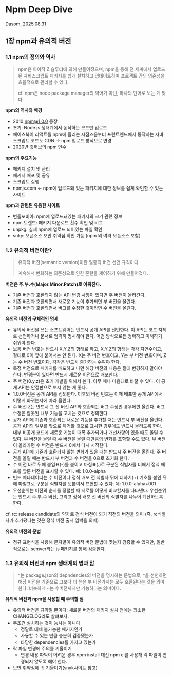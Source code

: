 # Npm Deep Dive

Dasom, 2025.08.31

## 1장 npm과 유의적 버전

### 1.1 npm의 정의와 역사

> npm은 아이작 Z.슐루터에 의해 만들어졌으며, npm을 통해 전 세계에서 업로드된 자바스크립트 패키지를 쉽게 설치하고 업데이트하며 프로젝트 간의 의존성을 효율적으로 관리할 수 있다. 
>
> cf. npm은 node package manager의 약어가 아닌, 하나의 단어로 보는 게 맞다.

**npm의 역사와 배경**

* 2010 npm@1.0.0 등장
* 초기: Node.js 생태계에서 동작하는 코드만 업로드
* 페이스북이 리액트를 npm에 올리는 시점즈음부터 프런트엔드에서 동작하는 자바스크립트 코드도 CDN -> npm 업로드 방식으로 변경
* 2020년 깃허브의 npm 인수



**npm의 주요기능**

* 패키지 설치 및 관리
* 패키지 배포 및 공유
* 스크립트 실행
* npmjs.com <- npm에 업로드돼 있는 패키지에 대한 정보를 쉽게 확인할 수 있는 사이트



**npm과 관련된 유용한 사이트**

* 번들포비아: npm에 업로드돼있는 패키지의 크기 관련 정보
* npm 트렌드: 패키지 다운로드 횟수 확인 및 비교
* unpkg: 실제 npm에 업로드 되어있는 파일 확인
* snky: 오픈소스 보안 취약점 확인 가능 (npm 외 여러 오픈소스 포함)



### 1.2 유의적 버전이란?

> 유의적 버전(semantic version)이란 일종의 버전 선언 규칙이다.
>
> 계속해서 변화하는 의존성으로 인한 혼란을 제어하기 위해 만들어졌다.



**버전은 주.부.수(Major.Minor.Patch)로 이뤄진다.**

* 기존 버전과 호환되지 않는 API 변경 사항이 있다면 주 버전이 올라간다.
* 기존 버전과 호환되면서 새로운 기능이 추가되면 부 버전을 올린다.
* 기존 버전과 호환되면서 버그를 수정한 것이라면 수 버전을 올린다.



**유의적 버전의 구체적인 명세**

* 유의적 버전을 쓰는 소프트웨어는 반드시 공개 API를 선언한다. 이 API는 코드 자체로 선언하거나 문서로 엄격히 명시해야 한다. 어떤 방식으로든 정확하고 이해하기 쉬워야 한다.
* 보통 버전 번호는 반드시 X.Y.Z의 형태로 하고, X.Y.Z의 형태는 각각 자연수이고, 절대로 0이 앞에 붙어서는 안 된다. X는 주 버전 번호이고, Y는 부 버전 번호이며, Z는 수 버전 번호이다. 각각은 반드시 증가하는 수여야 한다. 
* 특정 버전으로 패키지를 배포하고 나면 해당 버전의 내용은 절대 변경하지 말아야 한다. 변경분이 있다면 반드시 새로운 버전으로 배포한다.
* 주 버전(0.y.z)은 초기 개발을 위해서 쓴다. 아무 때나 마음대로 바꿀 수 있다. 이 공개 API는 안정판으로 보지 않는 게 좋다.
* 1.0.0버전은 공개 API를 정의한다. 이후의 버전 번호는 이때 배포한 공개 API에서 어떻게 바뀌는지에 따라 올린다.
* 수 버전 Z는 반드시 그 전 버전 API와 호환되는 버그 수정인 경우에만 올린다. 버그 수정은 잘못된 내부 기능을 고치는 것으로 정의한다.
* 공개 API에 기존과 호환되는 새로운 기능을 추가할 때는 반드시 부 버전을 올린다. 공개 API의 일부를 앞으로 제거할 것으로 표시한 경우에도 반드시 올리도록 한다. 내부 비공개 코드에 새로운 기능이 대폭 추가되거나 개선사항이 있을 때도 올릴 수 있다. 부 버전을 올릴 때 수 버전을 올릴 때만큼의 변화를 포함할 수도 있다. 부 버전이 올라가면 수 버전은 반드시 0에서 다시 시작한다.
* 공개 API에 기존과 호환되지 않는 변화가 있을 때는 반드시 주 버전을 올린다. 주 버전을 올릴 때는 반드시 부 버전과 수 버전을 0으로 초기화 한다.
* 수 버전 바로 뒤에 붙임표(-)를 붙이고 마침표(.)로 구분된 식별자를 더해서 정식 배포를 앞둔 버전을 표시할 수 있다. 예: 1.0.0-alpha
* 빈드 메타데이터는 수 버전이나 정식 배포 전 식별자 뒤에 더하기(+) 기호를 붙인 뒤에 마침표로 구분된 식별자를 덧붙여서 표현할 수 있다. 예: 1.0.0-alpha+001
* 우선순위는 버전의 순서를 정렬할 때 서로를 어떻게 비교할지를 나타낸다. 우선순위는 반드시 주.부.수 버전, 그리고 정식 배포 전 버전의 식별자를 나누어 계산하도록 한다. 

cf. rc: release candidate의 약자로 정식 버전이 되기 직전의 버전을 의미 (즉, rc식별자가 추가됐다는 것은 정식 버전 출시 임박을 의미)



**유의적 버전의 문법**

* 정규 표현식을 사용해 문자열이 유의적 버전 문법에 맞는지 검증할 수 있지만, 일반적으로는 semver라는 js 패키지를 통해 검증한다.



### 1.3 유의적 버전과 npm 생태계의 명과 암

> ^는 package.json의 depndencies의 버전을 명시하는 문법으로, ^을 선헌하면 해당 버전을 기준으로 그보다 더 높은 부 버전가지는 모두 호환된다는 것을 의미한다. 비슷하게 ~는 수버전까지만 가능하다는 의미이다.



**유의적 버전과 npm을 사용할 때 주의할 점**

* 유의적 버전은 규약일 뿐이다: 새로운 버전의 패키지 설치 전에는 최소한 CHANGELOG라도 살펴보자.
* 무조건 설치하는 것이 능사는 아니다
  * 정말로 대체 불가능한 패키지인가
  * 사용할 수 있는 만큼 충분히 검증됐는가
  * 타당한 dependencies를 가지고 있는가
* 락 파일 변경에 주의를 기울이기
  * 변경 내용 파악이 어려운 경우 npm install 대신 npm ci를 사용해 락 파일이 변경되지 않도록 해야 한다. 
* 보안 취약점에 귀 기울이기(snyk사이트 참고)

